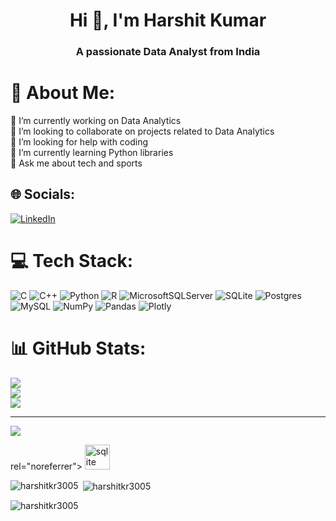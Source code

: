 <h1 align="center">Hi 👋, I'm Harshit Kumar</h1>
<h3 align="center">A passionate Data Analyst from India</h3>

# 💫 About Me:
🔭 I’m currently working on Data Analytics<br>👯 I’m looking to collaborate on projects related to Data Analytics<br>🤝 I’m looking for help with coding<br>🌱 I’m currently learning Python libraries<br>💬 Ask me about tech and sports


## 🌐 Socials:
[![LinkedIn](https://img.shields.io/badge/LinkedIn-%230077B5.svg?logo=linkedin&logoColor=white)](https://linkedin.com/in/https://www.linkedin.com/in/harshit-kumar-500230224/) 

# 💻 Tech Stack:
![C](https://img.shields.io/badge/c-%2300599C.svg?style=plastic&logo=c&logoColor=white) ![C++](https://img.shields.io/badge/c++-%2300599C.svg?style=plastic&logo=c%2B%2B&logoColor=white) ![Python](https://img.shields.io/badge/python-3670A0?style=plastic&logo=python&logoColor=ffdd54) ![R](https://img.shields.io/badge/r-%23276DC3.svg?style=plastic&logo=r&logoColor=white) ![MicrosoftSQLServer](https://img.shields.io/badge/Microsoft%20SQL%20Sever-CC2927?style=plastic&logo=microsoft%20sql%20server&logoColor=white) ![SQLite](https://img.shields.io/badge/sqlite-%2307405e.svg?style=plastic&logo=sqlite&logoColor=white) ![Postgres](https://img.shields.io/badge/postgres-%23316192.svg?style=plastic&logo=postgresql&logoColor=white) ![MySQL](https://img.shields.io/badge/mysql-%2300f.svg?style=plastic&logo=mysql&logoColor=white) ![NumPy](https://img.shields.io/badge/numpy-%23013243.svg?style=plastic&logo=numpy&logoColor=white) ![Pandas](https://img.shields.io/badge/pandas-%23150458.svg?style=plastic&logo=pandas&logoColor=white) ![Plotly](https://img.shields.io/badge/Plotly-%233F4F75.svg?style=plastic&logo=plotly&logoColor=white)
# 📊 GitHub Stats:
![](https://github-readme-stats.vercel.app/api?username=HarshitKr3005&theme=monokai&hide_border=false&include_all_commits=true&count_private=true)<br/>
![](https://github-readme-streak-stats.herokuapp.com/?user=HarshitKr3005&theme=monokai&hide_border=false)<br/>
![](https://github-readme-stats.vercel.app/api/top-langs/?username=HarshitKr3005&theme=monokai&hide_border=false&include_all_commits=true&count_private=true&layout=compact)

---
[![](https://visitcount.itsvg.in/api?id=HarshitKr3005&icon=0&color=0)](https://visitcount.itsvg.in)

<!-- Proudly created with GPRM ( https://gprm.itsvg.in ) -->rel="noreferrer"> <img src="https://www.vectorlogo.zone/logos/sqlite/sqlite-icon.svg" alt="sqlite" width="40" height="40"/> </a> </p>

<p><img align="left" src="https://github-readme-stats.vercel.app/api/top-langs?username=harshitkr3005&show_icons=true&locale=en&layout=compact" alt="harshitkr3005" /></p>

<p>&nbsp;<img align="center" src="https://github-readme-stats.vercel.app/api?username=harshitkr3005&show_icons=true&locale=en" alt="harshitkr3005" /></p>

<p><img align="center" src="https://github-readme-streak-stats.herokuapp.com/?user=harshitkr3005&" alt="harshitkr3005" /></p>
